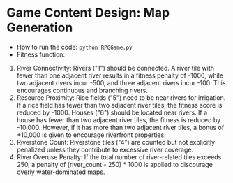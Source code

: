 # Game Content Design: Map Generation
* How to run the code:
`python RPGGame.py`
* Fitness function:
1. River Connectivity:
Rivers ("1") should be connected. A river tile with fewer than one adjacent river results in a fitness penalty of -1000, while two adjacent rivers incur -500, and three adjacent rivers incur -100. This encourages continuous and branching rivers.
2. Resource Proximity:
Rice fields ("5") need to be near rivers for irrigation. If a rice field has fewer than two adjacent river tiles, the fitness score is reduced by -1000.
Houses ("6") should be located near rivers. If a house has fewer than two adjacent river tiles, the fitness is reduced by -10,000. However, if it has more than two adjacent river tiles, a bonus of +10,000 is given to encourage riverfront properties.
3. Riverstone Count:
Riverstone tiles ("4") are counted but not explicitly penalized unless they contribute to excessive river coverage.
4. River Overuse Penalty:
If the total number of river-related tiles exceeds 250, a penalty of (river_count - 250) * 1000 is applied to discourage overly water-dominated maps. 
